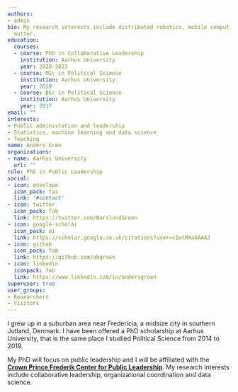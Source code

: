 ```yaml
---
authors:
- admin
bio: My research interests include distributed robotics, mobile computing and programmable
  matter.
education:
  courses:
  - course: PhD in Collaborative Leadership
    institution: Aarhus University
    year: 2020-2023
  - course: MSc in Political Science
    institution: Aarhus University
    year: 2019
  - course: BSc in Political Science
    institution: Aarhus University
    year: 2017
email: ""
interests:
- Public administation and leadership
- Statistics, machine learning and data science
- Teaching
name: Anders Grøn
organizations:
- name: Aarhus University
  url: ""
role: PhD in Public Leadership
social:
- icon: envelope
  icon_pack: fas
  link: '#contact'
- icon: twitter
  icon_pack: fab
  link: https://twitter.com/BarslundGreen
- icon: google-scholar
  icon_pack: ai
  link: https://scholar.google.co.uk/citations?user=sIwtMXoAAAAJ
- icon: github
  icon_pack: fab
  link: https://github.com/abgroen
- icon: linkedin
  iconpack: fab
  link: https://www.linkedin.com/in/andersgroen
superuser: true
user_groups:
- Researchers
- Visitors
---
```


I grew up in a suburban area near Fredericia, a midsize city in southern Jutland, Denmark. I have been offered a PhD scholarship at Aarhus University, that is the same place I studied Political Science from 2014 to 2019.

My PhD will focus on public leadership and I will be affiliated with the  <a href = "https://ps.au.dk/en/crown-prince-frederik-center-for-public-leadership/" rel ="follow"><strong>Crown Prince Frederik Center for Public Leadership</strong></a>. My research interests include collaborative leadership, organizational coordination and data science. 
